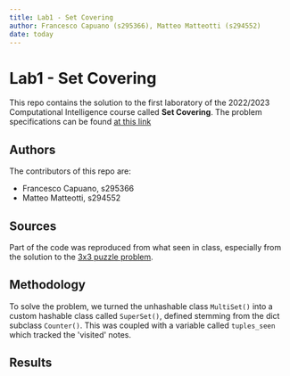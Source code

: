 ```yaml
---
title: Lab1 - Set Covering
author: Francesco Capuano (s295366), Matteo Matteotti (s294552)
date: today
---
```


# Lab1 - Set Covering
This repo contains the solution to the first laboratory of the 2022/2023 Computational Intelligence course called **Set Covering**. The problem specifications can be found [at this link](https://github.com/squillero/computational-intelligence/blob/master/2022-23/lab1_set-covering.ipynb)

## Authors
The contributors of this repo are:
* Francesco Capuano, s295366 
* Matteo Matteotti, s294552  

## Sources 
Part of the code was reproduced from what seen in class, especially from the solution to the [3x3 puzzle problem](https://github.com/squillero/computational-intelligence/blob/master/2022-23/8-puzzle.ipynb).

## Methodology
To solve the problem, we turned the unhashable class `MultiSet()` into a custom hashable class called `SuperSet()`, defined stemming from the dict subclass `Counter()`. 
This was coupled with a variable called `tuples_seen` which tracked the 'visited' notes.

## Results